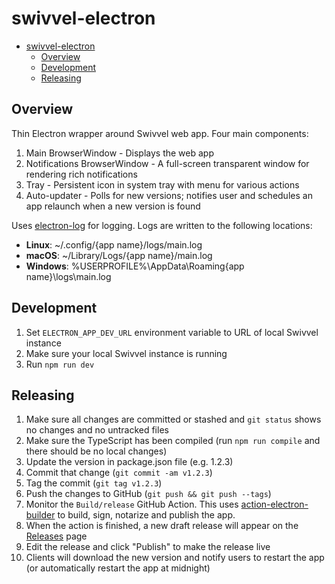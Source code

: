 # swivvel-electron

- [swivvel-electron](#swivvel-electron)
  - [Overview](#overview)
  - [Development](#development)
  - [Releasing](#releasing)

## Overview

Thin Electron wrapper around Swivvel web app. Four main components:

1. Main BrowserWindow - Displays the web app
2. Notifications BrowserWindow - A full-screen transparent window for rendering rich notifications
3. Tray - Persistent icon in system tray with menu for various actions
4. Auto-updater - Polls for new versions; notifies user and schedules an app relaunch when a new version is found

Uses [electron-log](https://github.com/megahertz/electron-log) for logging. Logs are written to the following locations:

- **Linux**: ~/.config/{app name}/logs/main.log
- **macOS**: ~/Library/Logs/{app name}/main.log
- **Windows**: %USERPROFILE%\AppData\Roaming\{app name}\logs\main.log

## Development

1. Set `ELECTRON_APP_DEV_URL` environment variable to URL of local Swivvel instance
2. Make sure your local Swivvel instance is running
3. Run `npm run dev`

## Releasing

1. Make sure all changes are committed or stashed and `git status` shows no changes and no untracked files
2. Make sure the TypeScript has been compiled (run `npm run compile` and there should be no local changes)
3. Update the version in package.json file (e.g. 1.2.3)
4. Commit that change (`git commit -am v1.2.3`)
5. Tag the commit (`git tag v1.2.3`)
6. Push the changes to GitHub (`git push && git push --tags`)
7. Monitor the `Build/release` GitHub Action. This uses [action-electron-builder](https://github.com/samuelmeuli/action-electron-builder) to build, sign, notarize and publish the app.
8. When the action is finished, a new draft release will appear on the [Releases](https://github.com/swivvel/swivvel-electron/releases) page
9. Edit the release and click "Publish" to make the release live
10. Clients will download the new version and notify users to restart the app (or automatically restart the app at midnight)
